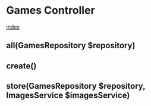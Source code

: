 # Games Controller

[index](../index.md)

## all(GamesRepository $repository)
>

## create()
>

## store(GamesRepository $repository, ImagesService $imagesService)
>
